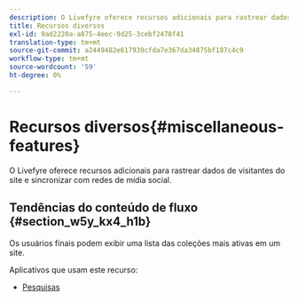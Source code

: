 ```yaml
---
description: O Livefyre oferece recursos adicionais para rastrear dados de visitantes do site e sincronizar com redes de mídia social.
title: Recursos diversos
exl-id: 9ad2220a-a875-4eec-9d25-3cebf2478f41
translation-type: tm+mt
source-git-commit: a2449482e617939cfda7e367da34875bf187c4c9
workflow-type: tm+mt
source-wordcount: '59'
ht-degree: 0%

---
```


# Recursos diversos{#miscellaneous-features}

O Livefyre oferece recursos adicionais para rastrear dados de visitantes do site e sincronizar com redes de mídia social.

## Tendências do conteúdo de fluxo {#section_w5y_kx4_h1b}

Os usuários finais podem exibir uma lista das coleções mais ativas em um site.

Aplicativos que usam este recurso:

* [Pesquisas](../c-about-apps/c-polls-app/c-polls-app.md#c_polls_app)
